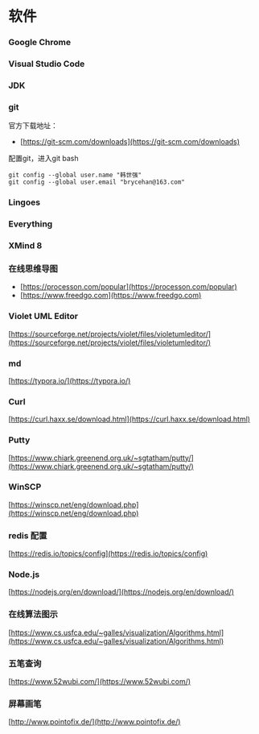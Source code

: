 # 软件

### Google Chrome
### Visual Studio Code
### JDK
### git
官方下载地址：

* [https://git-scm.com/downloads](https://git-scm.com/downloads)

配置git，进入git bash
```
git config --global user.name "韩世强"
git config --global user.email "brycehan@163.com"
```

### Lingoes

### Everything

### XMind 8

### 在线思维导图
* [https://processon.com/popular](https://processon.com/popular)
* [https://www.freedgo.com](https://www.freedgo.com)

### Violet UML Editor
[https://sourceforge.net/projects/violet/files/violetumleditor/](https://sourceforge.net/projects/violet/files/violetumleditor/)

### md
[https://typora.io/](https://typora.io/)
### Curl
[https://curl.haxx.se/download.html](https://curl.haxx.se/download.html)

### Putty
[https://www.chiark.greenend.org.uk/~sgtatham/putty/](https://www.chiark.greenend.org.uk/~sgtatham/putty/)

### WinSCP
[https://winscp.net/eng/download.php](https://winscp.net/eng/download.php)

### redis 配置
[https://redis.io/topics/config](https://redis.io/topics/config)

### Node.js
[https://nodejs.org/en/download/](https://nodejs.org/en/download/)

### 在线算法图示
[https://www.cs.usfca.edu/~galles/visualization/Algorithms.html](https://www.cs.usfca.edu/~galles/visualization/Algorithms.html)

### 五笔查询
[https://www.52wubi.com/](https://www.52wubi.com/)

### 屏幕画笔
[http://www.pointofix.de/](http://www.pointofix.de/)
